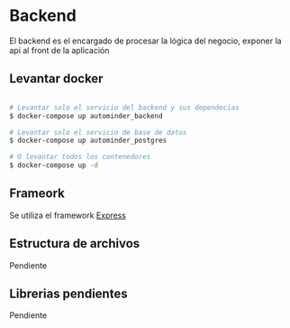 # Backend

El backend es el encargado de procesar la lógica del negocio, exponer la api al front de la aplicación

## Levantar docker

```sh

# Levantar solo el servicio del backend y sus dependecias
$ docker-compose up autominder_backend

# Levantar solo el servicio de base de datos
$ docker-compose up autominder_postgres

# O levantar todos los contenedores
$ docker-compose up -d
```

## Frameork

Se utiliza el framework [Express](https://expressjs.com/)

## Estructura de archivos

Pendiente

## Librerias pendientes

Pendiente
